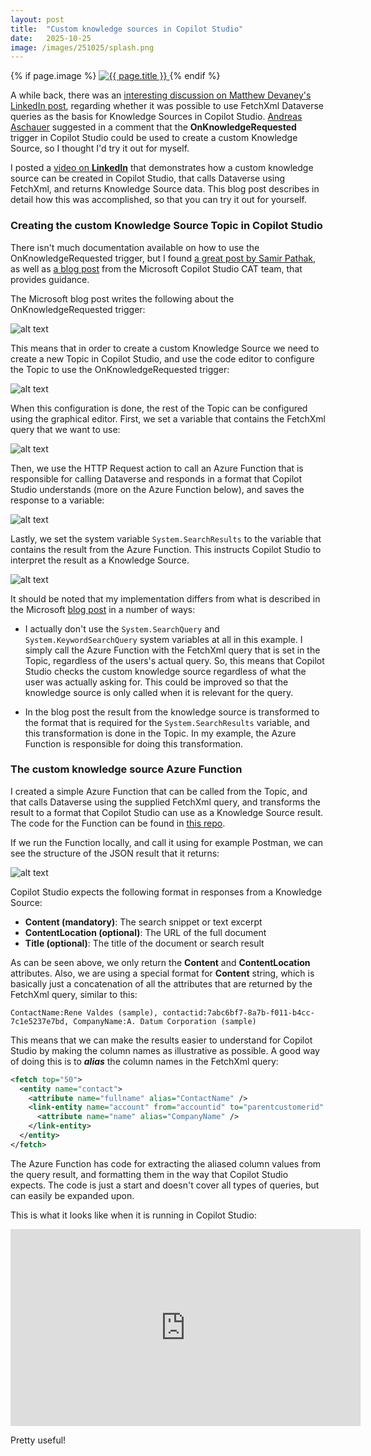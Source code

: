 ```yaml
---
layout: post
title:  "Custom knowledge sources in Copilot Studio"
date:   2025-10-25
image: /images/251025/splash.png
---
```

{% if page.image %}
  <a href="{{ page.url | relative_url }}">
    <img src="{{ page.image | relative_url }}" alt="{{ page.title }}">
  </a>
{% endif %}

A while back, there was an [interesting discussion on Matthew Devaney's LinkedIn post](https://www.linkedin.com/posts/matthew-devaney_copilotstudio-fetchxml-activity-7385652147083866112-0w0l/), regarding whether it was possible to use FetchXml Dataverse queries as the basis for Knowledge Sources in Copilot Studio. [Andreas Aschauer](https://www.linkedin.com/in/aaschauer/) suggested in a comment that the **OnKnowledgeRequested** trigger in Copilot Studio could be used to create a custom Knowledge Source, so I thought I'd try it out for myself. 

<!--end_excerpt-->

I posted a [video on **LinkedIn**](https://www.linkedin.com/posts/andreas-adner-70b1153_copilotstudio-dataverse-activity-7387129735799091201-Uav9) that demonstrates how a custom knowledge source can be created in Copilot Studio, that calls Dataverse using FetchXml, and returns Knowledge Source data. This blog post describes in detail how this was accomplished, so that you can try it out for yourself.

### Creating the custom Knowledge Source Topic in Copilot Studio

There isn't much documentation available on how to use the OnKnowledgeRequested trigger, but I found [a great post by Samir Pathak](https://www.linkedin.com/pulse/adding-custom-enterprise-knowledge-sources-copilot-samir-pathak-pmp-j4oze/), as well as [a blog post](https://microsoft.github.io/mcscatblog/posts/copilot-studio-custom-knowledge-source/) from the Microsoft Copilot Studio CAT team, that provides guidance.

The Microsoft blog post writes the following about the OnKnowledgeRequested trigger:

![alt text](/images/251025/image.png)

This means that in order to create a custom Knowledge Source we need to create a new Topic in Copilot Studio, and use the code editor to configure the Topic to use the OnKnowledgeRequested trigger:

![alt text](/images/251025/image-1.png)

When this configuration is done, the rest of the Topic can be configured using the graphical editor. First, we set a variable that contains the FetchXml query that we want to use:

![alt text](/images/251025/image-2.png)

Then, we use the HTTP Request action to call an Azure Function that is responsible for calling Dataverse and responds in a format that Copilot Studio understands (more on the Azure Function below), and saves the response to a variable:

![alt text](/images/251025/image-3.png)

Lastly, we set the system variable `System.SearchResults` to the variable that contains the result from the Azure Function. This instructs Copilot Studio to interpret the result as a Knowledge Source.

![alt text](/images/251025/image-4.png)

It should be noted that my implementation differs from what is described in the Microsoft [blog post](https://microsoft.github.io/mcscatblog/posts/copilot-studio-custom-knowledge-source/) in a number of ways:

- I actually don't use the `System.SearchQuery` and `System.KeywordSearchQuery` system variables at all in this example. I simply call the Azure Function with the FetchXml query that is set in the Topic, regardless of the users's actual query. So, this means that Copilot Studio checks the custom knowledge source regardless of what the user was actually asking for. This could be improved so that the knowledge source is only called when it is relevant for the query. 

- In the blog post the result from the knowledge source is transformed to the format that is required for the `System.SearchResults` variable, and this transformation is done in the Topic. In my example, the Azure Function is responsible for doing this transformation. 

### The custom knowledge source Azure Function

I created a simple Azure Function that can be called from the Topic, and that calls Dataverse using the supplied FetchXml query, and transforms the result to a format that Copilot Studio can use as a Knowledge Source result. The code for the Function can be found in [this repo](https://github.com/adner/FetchXmlFunction).

If we run the Function locally, and call it using for example Postman, we can see the structure of the JSON result that it returns:

![alt text](/images/251025/image-5.png)

Copilot Studio expects the following format in responses from a Knowledge Source:

- **Content (mandatory)**: The search snippet or text excerpt
- **ContentLocation (optional)**: The URL of the full document
- **Title (optional)**: The title of the document or search result

As can be seen above, we only return the **Content** and **ContentLocation** attributes. Also, we are using a special format for **Content** string, which is basically just a concatenation of all the attributes that are returned by the FetchXml query, similar to this:

`ContactName:Rene Valdes (sample), contactid:7abc6bf7-8a7b-f011-b4cc-7c1e5237e7bd, CompanyName:A. Datum Corporation (sample)`

This means that we can make the results easier to understand for Copilot Studio by making the column names as illustrative as possible. A good way of doing this is to ***alias*** the column names in the FetchXml query:

```xml
<fetch top="50">
  <entity name="contact">
    <attribute name="fullname" alias="ContactName" />
    <link-entity name="account" from="accountid" to="parentcustomerid" link-type="inner" alias="Company">
      <attribute name="name" alias="CompanyName" />
    </link-entity>
  </entity>
</fetch>
```
The Azure Function has code for extracting the aliased column values from the query result, and formatting them in the way that Copilot Studio expects. The code is just a start and doesn't cover all types of queries, but can easily be expanded upon.

This is what it looks like when it is running in Copilot Studio:

<iframe width="560" height="315" src="https://www.youtube.com/embed/HDKKP5wIlw0?si=PGd09MT8kKFbcaUx" title="YouTube video player" frameborder="0" allow="accelerometer; autoplay; clipboard-write; encrypted-media; gyroscope; picture-in-picture; web-share" referrerpolicy="strict-origin-when-cross-origin" allowfullscreen></iframe>

Pretty useful! 

